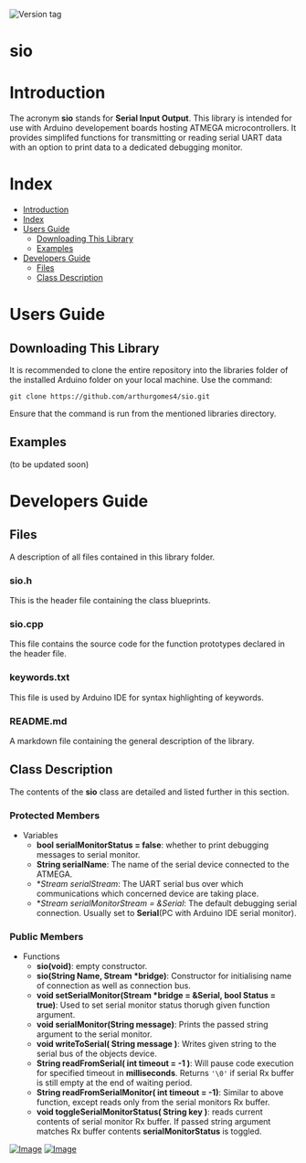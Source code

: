 ![Version tag](https://img.shields.io/badge/version-2.0.0-orange.svg)
# sio

# Introduction
The acronym **sio** stands for **Serial Input Output**. This library is intended for use with Arduino developement boards hosting ATMEGA microcontrollers. It provides simplifed functions for transmitting or reading serial UART data with an option to print data to a dedicated debugging monitor. 

# Index
- [Introduction](#introduction)
- [Index](#index)
- [Users Guide](#users-guide)
    - [Downloading This Library](#downloading-this-library)
    - [Examples](#examples)
- [Developers Guide](#developers-guide)
    - [Files](#files)
    - [Class Description](#class-description)

# Users Guide
## Downloading This Library
It is recommended to clone the entire repository into the  libraries folder of the installed Arduino folder  on your local machine. Use the command:
```
git clone https://github.com/arthurgomes4/sio.git
```
Ensure that the command is run from the mentioned libraries directory. 

## Examples
(to be updated soon)

# Developers Guide
## Files
A description of all files contained in this library folder.

### sio.h
This is the header file containing the class blueprints.

### sio.cpp
This file contains the source code for the function prototypes declared in the header file. 

### keywords.txt
This file is used by Arduino IDE for syntax highlighting of keywords.

### README.md
A markdown file containing the general description of the library.

## Class Description
The contents of the **sio** class are detailed and listed further in this section.

### Protected Members
- Variables
    - **bool serialMonitorStatus = false**: whether to print debugging messages to serial monitor.
    - **String serialName**: The name of the serial device connected to the ATMEGA.
    - **Stream *serialStream**: The UART serial bus over which communications which concerned device are taking place.
    - **Stream *serialMonitorStream = &Serial**: The default debugging serial connection. Usually set to **Serial**(PC with Arduino IDE serial monitor).

### Public Members
- Functions
    - **sio(void)**: empty constructor.
    - **sio(String Name, Stream *bridge)**: Constructor for initialising name of connection as well as connection bus.
    - **void setSerialMonitor(Stream *bridge = &Serial, bool Status = true)**: Used to set serial monitor status thorugh given function argument.
    - **void serialMonitor(String message)**: Prints the passed string argument to the serial monitor.
    - **void writeToSerial( String message )**: Writes given string to the serial bus of the objects device.
    - **String readFromSerial( int timeout = -1 )**: Will pause code execution for specified timeout in **milliseconds**. Returns ```'\0'``` if serial Rx buffer is still empty at the end of waiting period.
    - **String readFromSerialMonitor( int timeout = -1)**: Similar to above function, except reads only from the serial monitors Rx buffer.
    - **void toggleSerialMonitorStatus( String key )**: reads current contents of serial monitor Rx buffer. If passed string argument matches Rx buffer contents **serialMonitorStatus** is toggled.


[![Image](https://img.shields.io/badge/developed%20using-VSCode-green.svg)](https://code.visualstudio.com/)
[![Image](https://img.shields.io/badge/Developer-arthurgomes4-blue.svg)](https://github.com/arthurgomes4)

